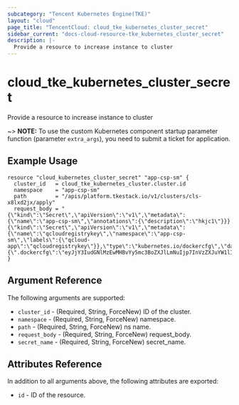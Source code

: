 ```yaml
---
subcategory: "Tencent Kubernetes Engine(TKE)"
layout: "cloud"
page_title: "TencentCloud: cloud_tke_kubernetes_cluster_secret"
sidebar_current: "docs-cloud-resource-tke_kubernetes_cluster_secret"
description: |-
  Provide a resource to increase instance to cluster
---
```


# cloud_tke_kubernetes_cluster_secret

Provide a resource to increase instance to cluster

~> **NOTE:** To use the custom Kubernetes component startup parameter function (parameter `extra_args`), you need to submit a ticket for application.

## Example Usage

```hcl
resource "cloud_kubernetes_cluster_secret" "app-csp-sm" {
  cluster_id   = cloud_tke_kubernetes_cluster.cluster.id
  namespace    = "app-csp-sm"
  path         = "/apis/platform.tkestack.io/v1/clusters/cls-x8lxd2jx/apply"
  request_body = "{\"kind\":\"Secret\",\"apiVersion\":\"v1\",\"metadata\":{\"name\":\"app-csp-sm\",\"annotations\":{\"description\":\"hkjc1\"}}}{\"kind\":\"Secret\",\"apiVersion\":\"v1\",\"metadata\":{\"name\":\"qcloudregistrykey\",\"namespace\":\"app-csp-sm\",\"labels\":{\"qcloud-app\":\"qcloudregistrykey\"}},\"type\":\"kubernetes.io/dockercfg\",\"data\":{\".dockercfg\":\"eyJjY3IudGNlMzEwMHBvYy5mc3BoZXJlLmNuIjp7InVzZXJuYW1lIjoiMTAwMDA0NjAzMTU3IiwicGFzc3dvcmQiOiJ7QXBwbGljYXRpb25Ub2tlbjo0OGJlNzY2ZTVkZmRmN2JhZTAwZjdlZTQ3NTQyNDJlMX0iLCJlbWFpbCI6Im5vdEB2YWwuaWQiLCJhdXRoIjoiTVRBd01EQTBOakF6TVRVM09udEJjSEJzYVdOaGRHbHZibFJ2YTJWdU9qUTRZbVUzTmpabE5XUm1aR1kzWW1GbE1EQm1OMlZsTkRjMU5ESTBNbVV4ZlE9PSJ9fQ==\"}}"
}
```

## Argument Reference

The following arguments are supported:

* `cluster_id` - (Required, String, ForceNew) ID of the cluster.
* `namespace` - (Required, String, ForceNew) namespace.
* `path` - (Required, String, ForceNew) ns name.
* `request_body` - (Required, String, ForceNew) request_body.
* `secret_name` - (Required, String, ForceNew) secret_name.

## Attributes Reference

In addition to all arguments above, the following attributes are exported:

* `id` - ID of the resource.



